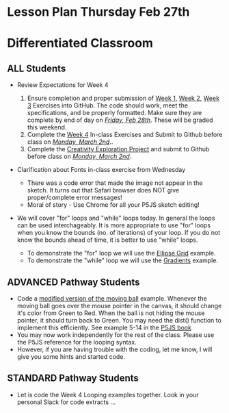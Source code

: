 # Lesson Plan Thursday Feb 27th
# Differentiated Classroom

## ALL Students
* Review Expectations for Week 4
  1. Ensure completion and proper submission of [Week 1](../week1), [Week 2](../week2), [Week 3](../week3) Exercises into GitHub.  The code should work, meet the specifications, and be properly formatted.  Make sure they are complete by end of day on <u>_Friday, Feb 28th_</u>. These will be graded this weekend.
  1. Complete the [Week 4](../week4) In-class Exercises and Submit to Github before class on <u>_Monday, March 2nd_</u>..
  1. Complete the [Creativity Exploration Project](../week4/homework/creativity-exploration.md) and submit to Github before class on <u>_Monday, March 2nd_</u>.

* Clarification about Fonts in-class exercise from Wednesday
  * There was a code error that made the image not appear in the sketch. It turns out that Safari browser does NOT give proper/complete error messages!
  * Moral of story - Use Chrome for all your P5JS sketch editing!
* We will cover "for" loops and "while" loops today. In general the loops can be used interchageably.  It is more appropriate to use "for" loops when you know the bounds (no. of iterations) of your loop.  If you do not know the bounds ahead of time, it is better to use "while" loops.

  * To demonstrate the "for" loop we will use the [Ellipse Grid](../week4/ellipseGrid) example.
   * To demonstrate the "while" loop we will use the [Gradients](../week4/gradients) example. 

## ADVANCED Pathway Students
* Code a [modified version of the moving ball](../week4/modifiedMovingBall) example. Whenever the moving ball goes over the mouse pointer in the canvas, it should change it's color from Green to Red. When the ball is not hiding the mouse pointer, it should turn back to Green. You may need the dist() function to implement this efficiently. See example 5-14 in the [P5JS book]((https://drive.google.com/drive/u/2/folders/15GK0VESxqTvYGst9EtvILshb0MGlO4c5))
* You may now work independently for the rest of the class. Please use the P5JS reference for the looping syntax.
*  However, if you are having trouble with the coding, let me know, I will give you some hints and started code.

## STANDARD Pathway Students
* Let is code the Week 4 Looping examples together.  Look in your personal Slack for code extracts ...
